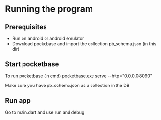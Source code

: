# Running the program

## Prerequisites
- Run on android or android emulator
- Download pockebase and import the collection pb_schema.json (in this dir)

## Start pocketbase
To run pocketbase (in cmd)
pocketbase.exe serve --http="0.0.0.0:8090"

Make sure you have pb_schema.json as a collection in the DB

## Run app
Go to main.dart and use run and debug